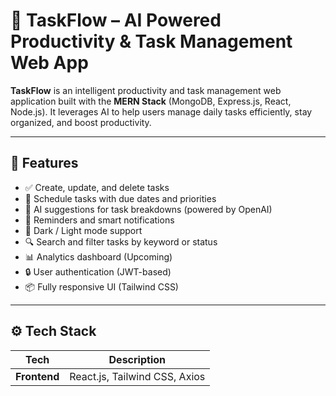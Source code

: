 # 🚀 TaskFlow – AI Powered Productivity & Task Management Web App

**TaskFlow** is an intelligent productivity and task management web application built with the **MERN Stack** (MongoDB, Express.js, React, Node.js). It leverages AI to help users manage daily tasks efficiently, stay organized, and boost productivity.

---

## 📌 Features

- ✅ Create, update, and delete tasks
- 📅 Schedule tasks with due dates and priorities
- 🧠 AI suggestions for task breakdowns (powered by OpenAI)
- 🔔 Reminders and smart notifications
- 🌙 Dark / Light mode support
- 🔍 Search and filter tasks by keyword or status
- 📊 Analytics dashboard (Upcoming)
- 🔒 User authentication (JWT-based)
- 📦 Fully responsive UI (Tailwind CSS)

---

## ⚙️ Tech Stack

| Tech | Description |
|------|-------------|
| **Frontend** | React.js, Tailwind CSS, Axios |


